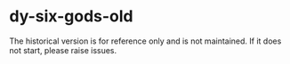 # dy-six-gods-old
The historical version is for reference only and is not maintained.
If it does not start, please raise issues.
